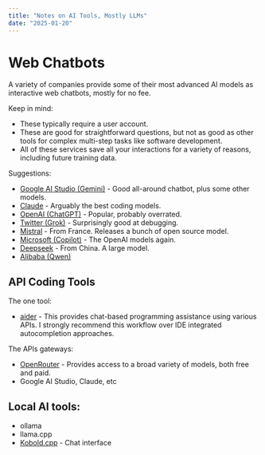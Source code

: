 ```yaml
---
title: "Notes on AI Tools, Mostly LLMs"
date: "2025-01-20"
---
```


# Web Chatbots

A variety of companies provide some of their most advanced AI models
as interactive web chatbots, mostly for no fee.

Keep in mind:

- These typically require a user account.
- These are good for straightforward questions, but not as good as other
tools for complex multi-step tasks like software development.
- All of these services save all your interactions for a variety of reasons,
including future training data.

Suggestions:

- [Google AI Studio (Gemini)](https://aistudio.google.com) - Good all-around
chatbot, plus some other models.
- [Claude](https://claude.ai/) - Arguably the best coding models.
- [OpenAI (ChatGPT)](https://chatgpt.com/) - Popular, probably overrated.
- [Twitter (Grok)](https://twitter.com/i/grok) - Surprisingly good at debugging.
- [Mistral](https://chat.mistral.ai/chat) - From France. Releases a bunch of
open source model.
- [Microsoft (Copilot)](https://copilot.microsoft.com/) - The OpenAI models
again.
- [Deepseek](https://www.deepseek.com/en) - From China. A large model.
- [Alibaba (Qwen)](https://chat.qwen.ai/)

## API Coding Tools

The one tool:

- [aider](https://aider.chat) - This provides chat-based programming assistance
using various APIs. I strongly recommend this workflow over IDE integrated
autocompletion approaches.

The APIs gateways:

- [OpenRouter](https://openrouter.ai/) - Provides access to a broad variety of
models, both free and paid.
- Google AI Studio, Claude, etc 


## Local AI tools:

 - ollama
 - llama.cpp
 - [Kobold.cpp](https://github.com/LostRuins/koboldcpp) - Chat interface

